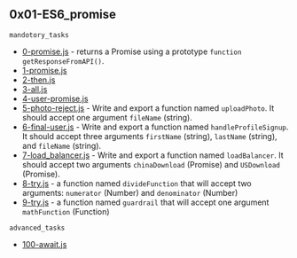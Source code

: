 ## 0x01-ES6_promise

`mandotory_tasks`

* [0-promise.js](https://github.com/j88moja-code/alx-backend-javascript/blob/main/0x01-ES6_promise/0-promise.js) - returns a Promise using a prototype `function getResponseFromAPI()`.
* [1-promise.js](https://github.com/j88moja-code/alx-backend-javascript/blob/main/0x01-ES6_promise/1-promise.js)
* [2-then.js](https://github.com/j88moja-code/alx-backend-javascript/blob/main/0x01-ES6_promise/2-then.js) 
* [3-all.js](https://github.com/j88moja-code/alx-backend-javascript/blob/main/0x01-ES6_promise/3-all.js)
* [4-user-promise.js](https://github.com/j88moja-code/alx-backend-javascript/blob/main/0x01-ES6_promise/4-user-promise.js) 
* [5-photo-reject.js](https://github.com/j88moja-code/alx-backend-javascript/blob/main/0x01-ES6_promise/5-photo-reject.js) - Write and export a function named `uploadPhoto`. It should accept one argument `fileName` (string).
* [6-final-user.js](https://github.com/j88moja-code/alx-backend-javascript/blob/main/0x01-ES6_promise/6-final-user.js) - Write and export a function named `handleProfileSignup`. It should accept three arguments `firstName` (string), `lastName` (string), and `fileName` (string).
* [7-load_balancer.js](https://github.com/j88moja-code/alx-backend-javascript/blob/main/0x01-ES6_promise/7-load_balancer.js) - Write and export a function named `loadBalancer`. It should accept two arguments `chinaDownload` (Promise) and `USDownload` (Promise).
* [8-try.js](https://github.com/j88moja-code/alx-backend-javascript/blob/main/0x01-ES6_promise/8-try.js) - a function named `divideFunction` that will accept two arguments: `numerator` (Number) and `denominator` (Number)
* [9-try.js](https://github.com/j88moja-code/alx-backend-javascript/blob/main/0x01-ES6_promise/9-try.js) - a function named `guardrail` that will accept one argument `mathFunction` (Function)

`advanced_tasks`

* [100-await.js](https://github.com/j88moja-code/alx-backend-javascript/blob/main/0x01-ES6_promise/100-await.js)
